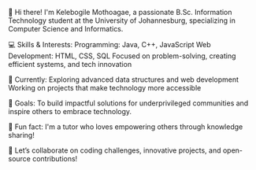 👋 Hi there! I'm Kelebogile Mothoagae, a passionate B.Sc. Information Technology student at the University of Johannesburg, specializing in Computer Science and Informatics.

💻 Skills & Interests:
Programming: Java, C++, JavaScript
Web Development: HTML, CSS, SQL
Focused on problem-solving, creating efficient systems, and tech innovation

🌱 Currently:
Exploring advanced data structures and web development
Working on projects that make technology more accessible

🎯 Goals:
To build impactful solutions for underprivileged communities and inspire others to embrace technology.

🌟 Fun fact: I'm a tutor who loves empowering others through knowledge sharing!

🚀 Let’s collaborate on coding challenges, innovative projects, and open-source contributions!

